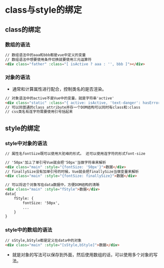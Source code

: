 <!--
 * @Author: x09898 coder_xujie@163.com
 * @Date: 2022-05-09 20:54:40
 * @LastEditors: x09898 coder_xujie@163.com
 * @LastEditTime: 2022-07-08 10:27:43
 * @FilePath: \HTML-CSS-Javascript-\Vue框架\Vue的教程\class与style的绑定.md
 * @Description: 
-->
# class与style的绑定

## class的绑定

### 数组的语法

```html
// 数组语法中的aaa和bbb都是vue中定义的变量
// 数组语法中想要使用条件切换就要使用三元运算符
<div class="father" :class="[ isActive ? aaa : '', bbb ]"></div>
```

### 对象的语法

* 通常和计算属性进行配合，控制类名的是否渲染。

```html
// 对象语法中的active不是Vue中的变量，就是字符串'active'
<div class="static" :class="{ active: isActive, 'text-danger': hasError }"></div>
// 可以同普通的class attribute并存一个DOM结构可以同时有class和:class
// css类名有连字符需要使用引号括起来
```

## style的绑定

### style中对象的语法

```html
// 属性名fontSize既可以使用大驼峰的形式。 还可以使用连字符的形式font-size

// '50px'加上了单引号Vue就会把'50px'当做字符串来解析
<div class="main" :style="{fontSize: '50px'}">数据</div>
// finallySize没有加单引号的时候，Vue就会把finallySize当做变量来解析
<div class="main" :style="{fontSize: finallySize}">数据</div>

// 可以将这个对象写在data数据中，方便DOM结构的清晰
<div class="main" :style="fStyle">数据</div>
data{ 
    fStyle: {
        fontSize: '50px',
        ...
    }
}
```

### style中的数组的语法

```html
// sStyle,bStyle都是定义在data中的对象
<div class="main" :style="[sStyle,bStyle]">数据</div>
```

* 就是对象的写法可以保存到外面，然后使用数组的话，可以使用多个对象的写法。
